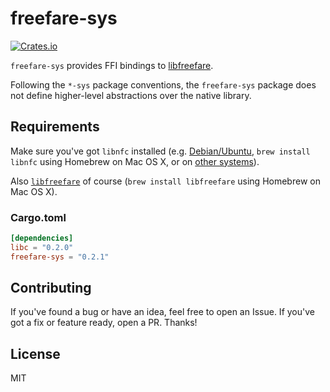 # freefare-sys

[![Crates.io](https://img.shields.io/crates/v/freefare-sys.svg?maxAge=2592000)](https://crates.io/crates/freefare-sys)

`freefare-sys` provides FFI bindings to [libfreefare](https://github.com/nfc-tools/libfreefare).

Following the `*-sys` package conventions, the `freefare-sys` package does not define higher-level abstractions over the native library.

## Requirements

Make sure you've got `libnfc` installed (e.g. [Debian/Ubuntu](http://nfc-tools.org/index.php?title=Libnfc#Debian_.2F_Ubuntu), `brew install libnfc` using Homebrew on Mac OS X, or on [other systems](http://nfc-tools.org/index.php?title=Libnfc#Installation)).

Also [`libfreefare`](http://nfc-tools.org/index.php?title=Libfreefare) of course (`brew install libfreefare` using Homebrew on Mac OS X).

### Cargo.toml
```toml
[dependencies]
libc = "0.2.0"
freefare-sys = "0.2.1"
```
## Contributing

If you've found a bug or have an idea, feel free to open an Issue. If you've got a fix or feature ready, open a PR. Thanks!

## License

MIT
